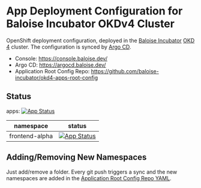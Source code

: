 # App Deployment Configuration for Baloise Incubator OKDv4 Cluster

OpenShift deployment configuration, deployed in the [Baloise Incubator](https://github.com/baloise-incubator) [OKD 4](https://www.okd.io/) cluster. The configuration is synced by [Argo CD](https://argoproj.github.io/projects/argo-cd).

- Console: https://console.baloise.dev/
- Argo CD: https://argocd.baloise.dev/
- Application Root Config Repo: https://github.com/baloise-incubator/okd4-apps-root-config

## Status
apps: [![App Status](https://argocd.baloise.dev/api/badge?name=okd4-bal-code-camp-cat-apps&revision=true)](https://argocd.baloise.dev/applications/okd4-bal-code-camp-cat-apps)

|namespace|status
|-|-|
|frontend-alpha|[![App Status](https://argocd.baloise.dev/api/badge?name=okd4-cat-config&revision=true)](https://argocd.baloise.dev/applications/okd4-cat-config)|

## Adding/Removing New Namespaces
Just add/remove a folder. Every git push triggers a sync and the new namespaces are added in the [Application Root Config Repo YAML](https://github.com/baloise-incubator/okd4-apps-root-config/blob/master/apps/okd4-bal-code-camp-cat-apps.yaml).
